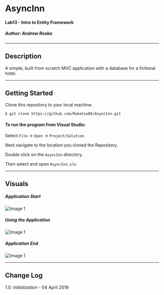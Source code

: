 # AsyncInn
#### Lab13 - Intro to Entity Framework
##### *Author: Andrew Roska*

------------------------------

## Description
A simple, built from scratch MVC application with a database for a ficitonal hotel.

------------------------------

## Getting Started
Clone this repository to your local machine.
```
$ git clone https://github.com/Roketsu86/AsyncInn.git
```
#### To run the program from Visual Studio:
Select ```File``` -> ```Open``` -> ```Project/Solution```

Next navigate to the location you cloned the Repository.

Double click on the ```AsyncInn``` directory.

Then select and open ```AsyncInn.sln```

------------------------------

## Visuals

##### Application Start
![Image 1](https://via.placeholder.com/750x500)
##### Using the Application
![Image 1](https://via.placeholder.com/750x500)
##### Application End
![Image 1](https://via.placeholder.com/750x500)

------------------------------

## Change Log
1.0: *Initialization* - 04 April 2019
